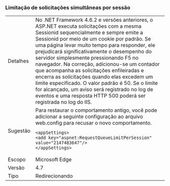 ### <a name="throttle-concurrent-requests-per-session"></a>Limitação de solicitações simultâneas por sessão

|   |   |
|---|---|
|Detalhes|No .NET Framework 4.6.2 e versões anteriores, o ASP.NET executa solicitações com a mesma Sessionid sequencialmente e sempre emite a Sessionid por meio de um cookie por padrão. Se uma página levar muito tempo para responder, ele prejudicará significativamente o desempenho do servidor simplesmente pressionando F5 no navegador. Na correção, adicionou-se um contador que acompanha as solicitações enfileiradas e encerra as solicitações quando elas excedem um limite especificado. O valor padrão é 50. Se o limite for alcançado, um aviso será registrado no log de eventos e uma resposta HTTP 500 poderá ser registrada no log do IIS.|
|Sugestão|Para restaurar o comportamento antigo, você pode adicionar a seguinte configuração ao arquivo web.config para recusar o novo comportamento.<pre><code class="language-xml">&lt;appSettings&gt;&#13;&#10;&lt;add key=&quot;aspnet:RequestQueueLimitPerSession&quot; value=&quot;2147483647&quot;/&gt;&#13;&#10;&lt;/appSettings&gt;&#13;&#10;</code></pre>|
|Escopo|Microsoft Edge|
|Versão|4.7|
|Tipo|Redirecionando|

